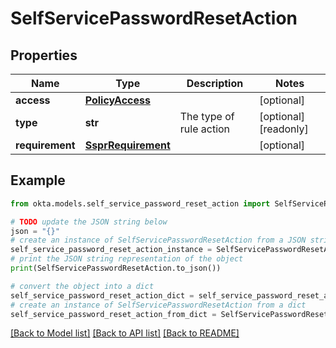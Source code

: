 # SelfServicePasswordResetAction


## Properties

Name | Type | Description | Notes
------------ | ------------- | ------------- | -------------
**access** | [**PolicyAccess**](PolicyAccess.md) |  | [optional] 
**type** | **str** | The type of rule action | [optional] [readonly] 
**requirement** | [**SsprRequirement**](SsprRequirement.md) |  | [optional] 

## Example

```python
from okta.models.self_service_password_reset_action import SelfServicePasswordResetAction

# TODO update the JSON string below
json = "{}"
# create an instance of SelfServicePasswordResetAction from a JSON string
self_service_password_reset_action_instance = SelfServicePasswordResetAction.from_json(json)
# print the JSON string representation of the object
print(SelfServicePasswordResetAction.to_json())

# convert the object into a dict
self_service_password_reset_action_dict = self_service_password_reset_action_instance.to_dict()
# create an instance of SelfServicePasswordResetAction from a dict
self_service_password_reset_action_from_dict = SelfServicePasswordResetAction.from_dict(self_service_password_reset_action_dict)
```
[[Back to Model list]](../README.md#documentation-for-models) [[Back to API list]](../README.md#documentation-for-api-endpoints) [[Back to README]](../README.md)


